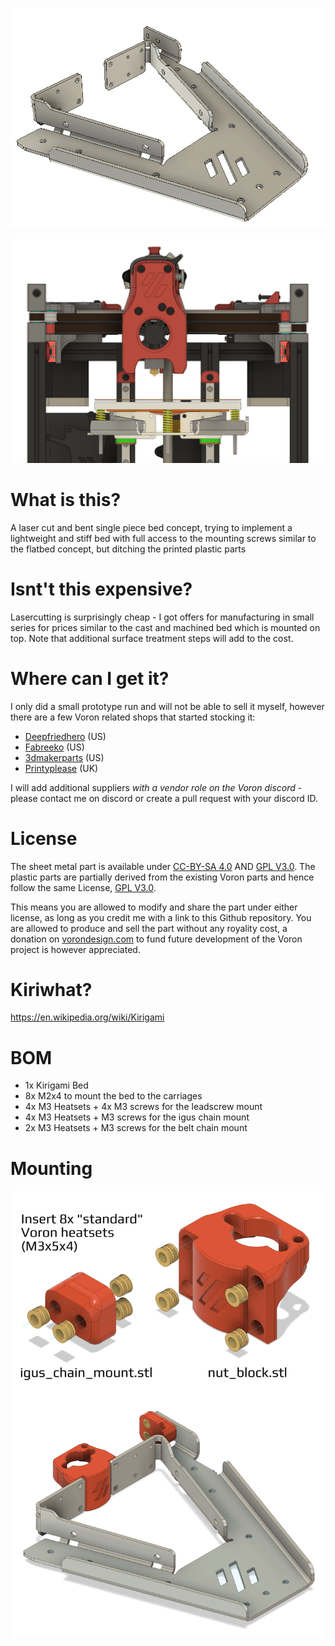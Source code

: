 ![kirigami_bed.png](kirigami_bed.png)

![kirigami_bed_insitu.png](kirigami_bed_insitu.png)

# What is this?

A laser cut and bent single piece bed concept, trying to implement a lightweight and stiff bed with full access to the mounting screws similar to the flatbed concept, but ditching the printed plastic parts

# Isnt't this expensive?

Lasercutting is surprisingly cheap - I got offers for manufacturing in small series for prices similar to the cast and machined bed which is mounted on top. Note that additional surface treatment steps will add to the cost.

# Where can I get it? 

I only did a small prototype run and will not be able to sell it myself, however there are a few Voron related shops that started stocking it:

- [Deepfriedhero](https://deepfriedhero.in/products/voron-v0-1-kirigami-bed-by-christoph-muller) (US) 
- [Fabreeko](https://www.fabreeko.com/products/voron-v0-1-kirigami-bed-by-whoppingpochard) (US)
- [3dmakerparts](https://3dmakerparts.com/products/voron-0-1-kirigami-bed) (US)
- [Printyplease](https://www.printyplease.uk/V01KGB) (UK)

I will add additional suppliers _with a vendor role on the Voron discord_ - please contact me on discord or create a pull request with your discord ID.

# License

The sheet metal part is available under [CC-BY-SA 4.0](https://creativecommons.org/licenses/by-sa/4.0/) AND [GPL V3.0](https://www.gnu.org/licenses/gpl-3.0.de.html). The plastic parts are partially derived from the existing Voron parts and hence follow the same License, [GPL V3.0](https://www.gnu.org/licenses/gpl-3.0.de.html). 

This means you are allowed to modify and share the part under either license, as long as you credit me with a link to this Github repository. You are allowed to produce and sell the part without any royality cost, a donation on [vorondesign.com](https://vorondesign.com) to fund future development of the Voron project is however appreciated.

# Kiriwhat?

<https://en.wikipedia.org/wiki/Kirigami>

# BOM
- 1x Kirigami Bed
- 8x M2x4 to mount the bed to the carriages
- 4x M3 Heatsets + 4x M3 screws for the leadscrew mount
- 4x M3 Heatsets + M3 screws for the igus chain mount
- 2x M3 Heatsets + M3 screws for the belt chain mount

# Mounting

![stl_mounting.png](stl_mounting.png)


